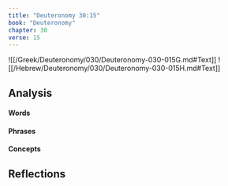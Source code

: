 ```yaml
---
title: "Deuteronomy 30:15"
book: "Deuteronomy"
chapter: 30
verse: 15
---
```

![[/Greek/Deuteronomy/030/Deuteronomy-030-015G.md#Text]]
![[/Hebrew/Deuteronomy/030/Deuteronomy-030-015H.md#Text]]

## Analysis

#### Words

#### Phrases

#### Concepts

## Reflections
